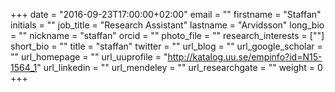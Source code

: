 +++
date = "2016-09-23T17:00:00+02:00"
email = ""
firstname = "Staffan"
initials = ""
job_title = "Research Assistant"
lastname = "Arvidsson"
long_bio = ""
nickname = "staffan"
orcid = ""
photo_file = ""
research_interests = [""]
short_bio = ""
title = "staffan"
twitter = ""
url_blog = ""
url_google_scholar = ""
url_homepage = ""
url_uuprofile = "http://katalog.uu.se/empinfo?id=N15-1564_1"
url_linkedin = ""
url_mendeley = ""
url_researchgate = ""
weight = 0
+++

